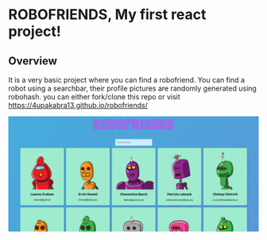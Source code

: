 # ROBOFRIENDS, My first react project!

<h2>Overview</h2>



It is a very basic project where you can find a robofriend. 
You can find a robot using a searchbar, their profile pictures are randomly generated using robohash. 
you can either fork/clone this repo or visit https://4upakabra13.github.io/robofriends/


![sample of a webpage](./robos.jpg)
